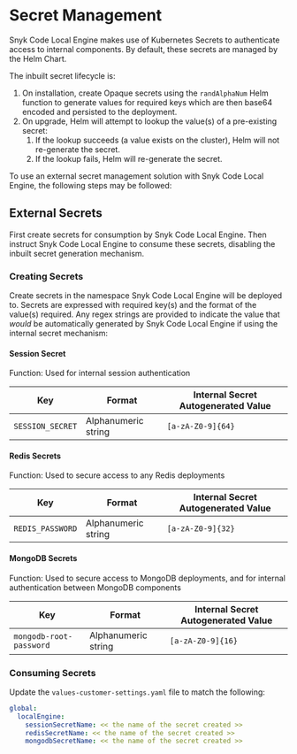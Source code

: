 # Secret Management

Snyk Code Local Engine makes use of Kubernetes Secrets to authenticate access to internal components. By default, these secrets are managed by the Helm Chart.

The inbuilt secret lifecycle is:

1. On installation, create Opaque secrets using the `randAlphaNum` Helm function to generate values for required keys which are then base64 encoded and persisted to the deployment.
2. On upgrade, Helm will attempt to lookup the value(s) of a pre-existing secret:
   1. If the lookup succeeds (a value exists on the cluster), Helm will not re-generate the secret.
   2. If the lookup fails, Helm will re-generate the secret.

To use an external secret management solution with Snyk Code Local Engine, the following steps may be followed:

## External Secrets

First create secrets for consumption by Snyk Code Local Engine. Then instruct Snyk Code Local Engine to consume these secrets, disabling the inbuilt secret generation mechanism.

### Creating Secrets

Create secrets in the namespace Snyk Code Local Engine will be deployed to. Secrets are expressed with required key(s) and the format of the value(s) required. Any regex strings are provided to indicate the value that _would_ be automatically generated by Snyk Code Local Engine if using the internal secret mechanism:

#### Session Secret

Function: Used for internal session authentication

| Key | Format | Internal Secret Autogenerated Value |
| --- | --- | --- |
| `SESSION_SECRET` | Alphanumeric string | `[a-zA-Z0-9]{64}` |

#### Redis Secrets

Function: Used to secure access to any Redis deployments

| Key | Format | Internal Secret Autogenerated Value |
| --- | --- | --- |
| `REDIS_PASSWORD` | Alphanumeric string | `[a-zA-Z0-9]{32}` |

#### MongoDB Secrets

Function: Used to secure access to MongoDB deployments, and for internal authentication between MongoDB components

| Key | Format | Internal Secret Autogenerated Value |
| --- | --- | --- | 
| `mongodb-root-password` | Alphanumeric string | `[a-zA-Z0-9]{16}` |

### Consuming Secrets

Update the `values-customer-settings.yaml` file to match the following:

```YAML
global:
  localEngine:
    sessionSecretName: << the name of the secret created >>
    redisSecretName: << the name of the secret created >>
    mongodbSecretName: << the name of the secret created >>
```